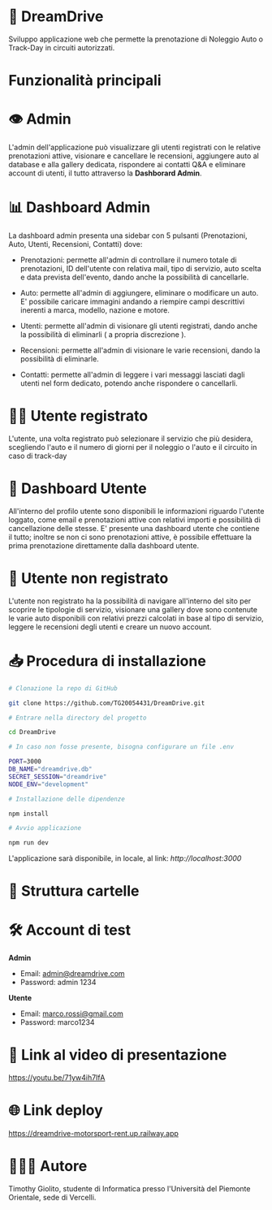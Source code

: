 # 🏁 DreamDrive 

Sviluppo applicazione web che permette la prenotazione di Noleggio Auto o Track-Day in circuiti autorizzati.

# Funzionalità principali

# 👁 Admin

L'admin dell'applicazione può visualizzare gli utenti registrati con le relative prenotazioni attive, visionare e cancellare le recensioni, aggiungere auto al database e alla gallery dedicata, rispondere ai contatti Q&A e eliminare account di utenti, il tutto attraverso la **Dashborard Admin**.

# 📊 Dashboard Admin

La dashboard admin presenta una sidebar con 5 pulsanti (Prenotazioni, Auto, Utenti, Recensioni, Contatti) dove:

* Prenotazioni: permette all'admin di controllare il numero totale di prenotazioni, ID dell'utente con relativa mail, tipo di servizio, auto scelta e data prevista dell'evento, dando anche la possibilità di cancellarle.

* Auto: permette all'admin di aggiungere, eliminare o modificare un auto. E' possibile caricare immagini andando a riempire campi descrittivi inerenti a marca, modello, nazione e motore.
  
* Utenti: permette all'admin di visionare gli utenti registrati, dando anche la possibilità di eliminarli ( a propria discrezione ).

* Recensioni: permette all'admin di visionare le varie recensioni, dando la possibilità di eliminarle.

* Contatti: permette all'admin di leggere i vari messaggi lasciati dagli utenti nel form dedicato, potendo anche rispondere o cancellarli.

# 👨‍💻 Utente registrato

L'utente, una volta registrato può selezionare il servizio che più desidera, scegliendo l'auto e il numero di giorni per il noleggio o l'auto e il circuito in caso di track-day 

# 🪪 Dashboard Utente

All'interno del profilo utente sono disponibili le informazioni riguardo l'utente loggato, come email e prenotazioni attive con relativi importi e possibilità di cancellazione delle stesse. 
E' presente una dashboard utente che contiene il tutto; inoltre se non ci sono prenotazioni attive, è possibile effettuare la prima prenotazione direttamente dalla dashboard utente. 

# 👤 Utente non registrato 

L'utente non registrato ha la possibilità di navigare all'interno del sito per scoprire le tipologie di servizio, visionare una gallery dove sono contenute le varie auto disponibili con relativi prezzi calcolati in base al tipo di servizio, leggere le recensioni degli utenti e creare un nuovo account.

# 📥 Procedura di installazione

```bash
# Clonazione la repo di GitHub

git clone https://github.com/TG20054431/DreamDrive.git

# Entrare nella directory del progetto

cd DreamDrive

# In caso non fosse presente, bisogna configurare un file .env

PORT=3000
DB_NAME="dreamdrive.db"
SECRET_SESSION="dreamdrive"
NODE_ENV="development"

# Installazione delle dipendenze

npm install

# Avvio applicazione

npm run dev

```

L'applicazione sarà disponibile, in locale,  al link:  *http://localhost:3000*

# 📁 Struttura cartelle



# 🛠 Account di test

**Admin**

* Email: admin@dreamdrive.com 
* Password: admin 1234

**Utente**

* Email: marco.rossi@gmail.com
* Password: marco1234

# 📼 Link al video di presentazione

https://youtu.be/71yw4ih7IfA

# 🌐 Link deploy 

https://dreamdrive-motorsport-rent.up.railway.app

# 🙋🏻‍♂️ Autore

Timothy Giolito, studente di Informatica presso l'Università del Piemonte Orientale, sede di Vercelli.
